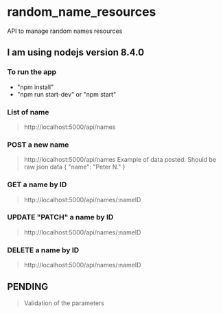 # random_name_resources
API to manage random names resources

## I am using nodejs version 8.4.0

### To run the app
- "npm install"  
- "npm run start-dev" or "npm start"

### List of name
> http://localhost:5000/api/names

### POST a new name
> http://localhost:5000/api/names
Example of data posted. Should be raw json data
> { "name": "Peter N." }

### GET a name by ID
> http://localhost:5000/api/names/:nameID

### UPDATE "PATCH" a name by ID
> http://localhost:5000/api/names/:nameID

### DELETE a name by ID
> http://localhost:5000/api/names/:nameID

## PENDING
> Validation of the parameters
